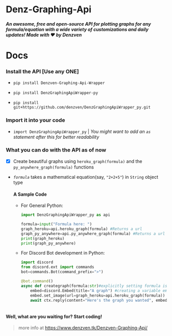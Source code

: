 # Denz-Graphing-Api
##### An awesome, **free** and open-source API for plotting graphs for any formula/equation with a wide variety of customizations and daily updates! Made with ❤️ by Denzven
# Docs 
### Install the API [Use any ONE]


* ``pip install Denzven-Graphing-Api-Wrapper``



* `pip install DenzGraphingApiWrapper-py`



* ```pip install git+https://github.com/denzven/DenzGraphingApiWrapper_py.git```

### Import it into your code
* `import DenzGraphingApiWrapper_py` | *You might want to add an `as` statement after this for better readability*

### What you **can** do with the API as of now
- [X] Create beautiful graphs using `heroku_graph(formula)` and the `py_anywhere_graph(formula)` functions 
-  *`formula`* takes a mathematical equation(say, `"2+2+5"`) in `String` object type
    #### A Sample Code
    - For General Python:
        ```py
        import DenzGraphingApiWrapper_py as api
        
        formula=input("Formula here: ")
        graph_heroku=api.heroku_graph(formula) #Returns a url
        graph_py_anywhere=api.py_anywhere_graph(formula) #Returns a url
        print(graph_heroku)
        print(graph_py_anywhere)
        ```
   - For Discord Bot development in Python:
        ```py
        import discord
        from discord.ext import commands
        bot=commands.Bot(command_prefix=">")
        
        @bot.command()
        async def creategraph(formula:str)#explicitly setting formula is a string 
            embed=discord.Embed(title="A graph") #creating a variable embed of type Discord.Embed
            embed.set_image(url=graph_heroku=api.heroku_graph(formula)) #Using graph_heroku here, you can use py_anywhere_graph as well | embed.set_image takes url as an argument which is provided by graph_heroku=api.heroku_graph(formula)
            await ctx.reply(content="Here's the graph you wanted", embed=embed, mention_author=False) #No one likes to get pinged lol | ctx.reply will make the bot reply to the trigger message, in this case ">creategraph <formula>"
            
#### Well, what are you waiting for? Start coding!

> more info at https://www.denzven.tk/Denzven-Graphing-Api/
